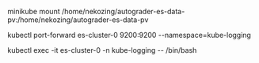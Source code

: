 minikube mount /home/nekozing/autograder-es-data-pv:/home/nekozing/autograder-es-data-pv  

kubectl port-forward es-cluster-0 9200:9200 --namespace=kube-logging  

kubectl exec -it es-cluster-0 -n kube-logging -- /bin/bash  

